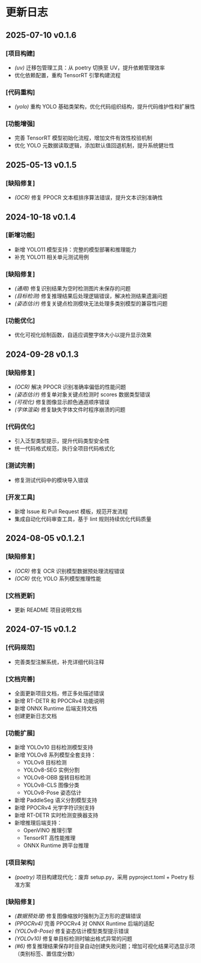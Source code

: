 # 更新日志

## 2025-07-10 v0.1.6

### [项目构建]

- _(uv)_ 迁移包管理工具：从 poetry 切换至 UV，提升依赖管理效率
- 优化依赖配置，重构 TensorRT 引擎构建流程

### [代码重构]

- _(yolo)_ 重构 YOLO 基础类架构，优化代码组织结构，提升代码维护性和扩展性

### [功能增强]

- 完善 TensorRT 模型初始化流程，增加文件有效性校验机制
- 优化 YOLO 元数据读取逻辑，添加默认值回退机制，提升系统健壮性

## 2025-05-13 v0.1.5

### [缺陷修复]

- _(OCR)_ 修复 PPOCR 文本框排序算法错误，提升文本识别准确性

## 2024-10-18 v0.1.4

### [新增功能]

- 新增 YOLO11 模型支持：完整的模型部署和推理能力
- 补充 YOLO11 相关单元测试用例

### [缺陷修复]

- _(通用)_ 修复识别结果为空时检测图片未保存的问题
- _(目标检测)_ 修复推理结果后处理逻辑错误，解决检测结果遗漏问题
- _(姿态估计)_ 修复关键点检测模块无法处理多类别模型的兼容性问题

### [功能优化]

- 优化可视化绘制函数，自适应调整字体大小以提升显示效果

## 2024-09-28 v0.1.3

### [缺陷修复]

- _(OCR)_ 解决 PPOCR 识别准确率偏低的性能问题
- _(姿态估计)_ 修复单对象关键点检测时 scores 数据类型错误
- _(可视化)_ 修复图像显示颜色通道顺序错误
- _(字体渲染)_ 修复缺失字体文件时程序崩溃的问题

### [代码优化]

- 引入泛型类型提示，提升代码类型安全性
- 统一代码格式规范，执行全项目代码格式化

### [测试完善]

- 修复测试代码中的模块导入错误

### [开发工具]

- 新增 Issue 和 Pull Request 模板，规范开发流程
- 集成自动化代码审查工具，基于 lint 规则持续优化代码质量

## 2024-08-05 v0.1.2.1

### [缺陷修复]

- _(OCR)_ 修复 OCR 识别模型数据预处理流程错误
- _(OCR)_ 优化 YOLO 系列模型推理性能

### [文档更新]

- 更新 README 项目说明文档

## 2024-07-15 v0.1.2

### [代码规范]

- 完善类型注解系统，补充详细代码注释

### [文档完善]

- 全面更新项目文档，修正多处描述错误
- 新增 RT-DETR 和 PPOCRv4 功能说明
- 新增 ONNX Runtime 后端支持文档
- 创建更新日志文档

### [功能扩展]

- 新增 YOLOv10 目标检测模型支持
- 新增 YOLOv8 系列模型全套支持：
  - YOLOv8 目标检测
  - YOLOv8-SEG 实例分割
  - YOLOv8-OBB 旋转目标检测
  - YOLOv8-CLS 图像分类
  - YOLOv8-Pose 姿态估计
- 新增 PaddleSeg 语义分割模型支持
- 新增 PPOCRv4 光学字符识别支持
- 新增 RT-DETR 实时检测变换器支持
- 新增推理后端支持：
  - OpenVINO 推理引擎
  - TensorRT 高性能推理
  - ONNX Runtime 跨平台推理

### [项目架构]

- _(poetry)_ 项目构建现代化：废弃 setup.py，采用 pyproject.toml + Poetry 标准方案

### [缺陷修复]

- _(数据预处理)_ 修复图像缩放时强制为正方形的逻辑错误
- _(PPOCRv4)_ 完善 PPOCRv4 对 ONNX Runtime 后端的适配
- _(YOLOv8-Pose)_ 修复姿态估计模型类型提示错误
- _(YOLOv10)_ 修复单目标检测时输出格式异常的问题
- _(#6)_ 修复推理结果保存时目录自动创建失败问题；增加可视化结果可选显示项（类别标签、置信度分数）
